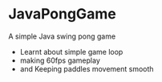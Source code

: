 # JavaPongGame
A simple Java swing pong game
- Learnt about simple game loop
- making 60fps gameplay
- and Keeping paddles movement smooth
